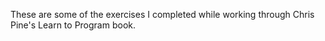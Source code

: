 These are some of the exercises I completed while working through Chris Pine's Learn to Program book.
